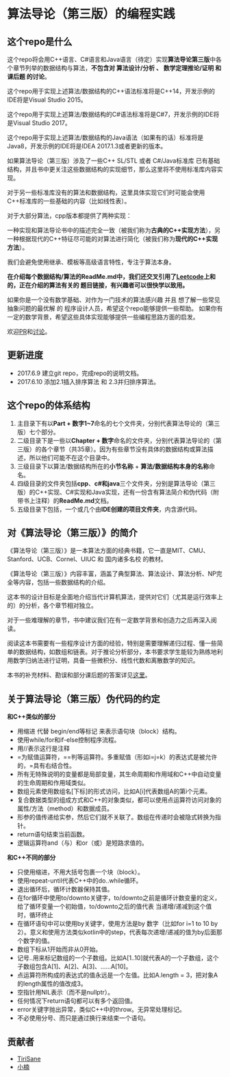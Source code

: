 算法导论（第三版）的编程实践
===================

这个repo是什么
----------------

这个repo将会用C++语言、C#语言和Java语言（待定）实现**算法导论第三版**中各个章节列举的数据结构与算法，**不包含对 算法设计/分析 、 数学定理推论/证明 和 课后题 的讨论**。

这个repo用于实现上述算法/数据结构的C++语法标准将是C++14，开发示例的IDE将是Visual Studio 2015。

这个repo用于实现上述算法/数据结构的C#语法标准将是C#7，开发示例的IDE将是Visual Studio 2017。

这个repo用于实现上述算法/数据结构的Java语法（如果有的话）标准将是Java8，开发示例的IDE将是IDEA 2017.1.3或者更新的版本。


如果算法导论（第三版）涉及了一些C++ SL/STL 或者 C#/Java标准库 已有基础结构，并且书中更关注这些数据结构的实现细节，那么这里将不使用标准库内容实现。

对于另一些标准库没有的算法和数据结构，这里具体实现它们时可能会使用C++标准库的一些基础的内容（比如线性表）。

对于大部分算法，cpp版本都提供了两种实现：

一种实现和算法导论书中的描述完全一致（被我们称为**古典的C++实现方法**），另一种根据现代的C++特征尽可能的对算法进行简化（被我们称为**现代的C++实现方法**）。

我们会避免使用继承、模板等高级语言特性，专注于算法本身。

**在介绍每个数据结构/算法的ReadMe.md中，我们还交叉引用了[Leetcode](https://leetcode.com/)上和的，正在介绍的算法有关的 题目链接，有兴趣者可以很快学以致用。**

如果你是一个没有数学基础、对作为一门技术的算法感兴趣 并且 想了解一些常见抽象问题的最优解 的 程序设计人员，希望这个repo能够提供一些帮助。
如果你有一定的数学背景，希望这些具体实现能够提供一些编程思路方面的启发。

欢迎[PR](https://github.com/TiriSane/CLRS_3rd_Edtion_in_Action/pulls)和[讨论](https://github.com/TiriSane/CLRS_3rd_Edtion_in_Action/issues)。

更新进度
--------

- 2017.6.9 建立git repo，完成repo的说明文档。
- 2017.6.10 添加2.1插入排序算法 和 2.3并归排序算法。

这个repo的体系结构
---------------------

1. 主目录下有以**Part  + 数字1~7**命名的七个文件夹，分别代表算法导论的（第三版）七个部分。
2. 二级目录下是一些以**Chapter + 数字**命名的文件夹，分别代表算法导论的（第三版）的各个章节（共35章）。因为有些章节没有具体的数据结构或算法描述，所以他们可能不在这个目录中。
3. 三级目录下以算法/数据结构所在的**小节名称** + **算法/数据结构本身的名称**命名。
4. 四级目录的文件夹包括**cpp**、**c#**和**java**三个文件夹，分别是算法导论（第三版）的C++实现、C#实现和Java实现，还有一份含有算法简介和伪代码（附带书上注释）的**ReadMe.md**文档。
5. 五级目录下包括，一个或几个由**IDE创建的项目文件夹**，内含源代码。

对《算法导论（第三版）》的简介
----------------------------------

《算法导论（第三版）》是一本算法方面的经典书籍，它一直是MIT、CMU、Stanford、UCB、Cornel、UIUC 和 国内诸多名校 的教材。

《算法导论（第三版）》内容丰富，涵盖了典型算法、算法设计、算法分析、NP完全等内容，包括一些数据结构的介绍。

这本书的设计目标是全面地介绍当代计算机算法，提供对它们（尤其是运行效率上的）的分析，各个章节相对独立。

对于一些难理解的章节，书中建议我们在有一定数学背景和创造力之后再深入阅读。

阅读这本书需要有一些程序设计方面的经验，特别是需要理解递归过程、懂一些简单的数据结构，如数组和链表。对于推论分析部分，本书要求学生能较为熟练地利用数学归纳法进行证明，具备一些微积分、线性代数和离散数学的知识。

本书的补充材料、勘误和部分课后题的答案详见[这里](https://mitpress.mit.edu/books/introduction-algorithms)。

关于算法导论（第三版）伪代码的约定
---------------------------------------

**和C++类似的部分**

- 用缩进 代替 begin/end等标记 来表示语句块（block）结构。
- 使用while/for和if-else控制程序流程。
- 用//表示这行是注释
- =为赋值运算符，==判等运算符。多重赋值（形如i=j=k）的表达式是被允许的，=具有右结合性。
- 所有无特殊说明的变量都是局部变量，其生命周期和作用域和C++中自动变量的生命周期和作用域类似。
- 数组元素使用数组名[下标]的形式访问，比如A[i]代表数组A的第i个元素。
- 复合数据类型的组成方式和C++的对象类似，都可以使用点运算符访问对象的属性/方法（method）和数据成员。
- 形参的值传递给实参，然后它们就不关联了。数组在传递时会被隐式转换为指针。
- return语句结束当前函数。
- 逻辑运算符and（与）和or（或）是短路求值的。

**和C++不同的部分**

- 只使用缩进，不用大括号包裹一个块（block）。
- 使用repeat-until代表C++中的do..while循环。
- 退出循环后，循环计数器保持其值。
- 在for循环中使用to/downto关键字，to/downto之前是循环计数变量的定义，给了循环变量一个初始值，to/downto之后的值代表 当递增/递减到这个值时，循环终止
- 在循环语句中可以使用by关键字，使用方法是by 数字（比如for i=1 to 10 by 2）。意义和使用方法类似kotlin中的step，代表每次递增/递减的值为by后面那个数字的值。
- 数组下标从1开始而非从0开始。
- 记号..用来标记数组的一个子数组。比如A[1..10]就代表A的一个子数组，这个子数组包含A[1]、A[2]、A[3]、......A[10]。
- 点运算符所构成的表达式的值永远是一个左值。比如A.length = 3，把对象A的length属性的值改成3。
- 空指针用NIL表示（而不是nullptr）。
- 任何情况下return语句都可以有多个返回值。
- error关键字抛出异常，类似C++中的throw。无异常处理标记。
- 不必使用分号、而只是通过换行来结束一个语句。

贡献者
-------
- [TiriSane](https://github.com/TiriSane)
- [小楠](https://www.niconi.cn/)